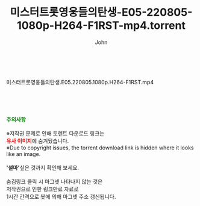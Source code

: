﻿---
layout: post
title:  "미스터트롯영웅들의탄생-E05-220805-1080p-H264-F1RST-mp4.torrent"
author: John
categories: [ 방송/음악 ]
tags: [  ]
image:  
description: "미스터트롯영웅들의탄생-E05-220805-1080p-H264-F1RST-mp4 torrent 정보 공유"
toc: true
toc_sticky: true
---

<br>
<div class="view-img">
<a class="view_image" href="https://torrentmobile60.com/bbs/view_image.php?fn=%2Fdata%2Ffile%2Fmusic%2F3735182707_4JC12IRZ_25af20a992205149f8f485ff65d1978dcd10eee0.jpg" target="_blank"><img alt="" class="img-tag" content="https://torrentmobile60.com/data/file/music/3735182707_4JC12IRZ_25af20a992205149f8f485ff65d1978dcd10eee0.jpg" itemprop="image" src="https://torrentmobile60.com/data/file/music/thumb-3735182707_4JC12IRZ_25af20a992205149f8f485ff65d1978dcd10eee0_835x2212.jpg"/></a></div><div class="view-content" itemprop="description">
<p>미스터트롯영웅들의탄생.E05.220805.1080p.H264-F1RST.mp4<br/></p> </div>
    
<br><br><br>
<p data-ke-size="size16"><b><span style="color: green;">주의사항</span></b><br /><br />※저작권 문제로 인해 토렌트 다운로드 링크는<br /><b><span style="color: red;">유사 이미지</span></b>에 숨겨뒀습니다.<br />※Due to copyright issues, the torrent download link is hidden where it looks like an image.<br /><br /><b>'설마'</b>싶은 것까지 확인해 보세요.<br /><br />숨김링크 클릭 시 마그넷 나타나지 않는 것은<br />저작권으로 인한 링크만료 자료로<br />1시간 간격으로 봇에 의해 마그넷 주소 갱신됩니다.</p>
